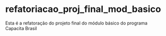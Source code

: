 # refatoriacao_proj_final_mod_basico
Esta é a refatoração do projeto final do módulo básico do programa Capacita Brasil
